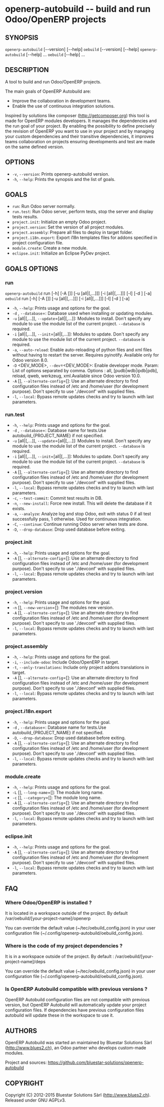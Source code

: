 openerp-autobuild -- build and run Odoo/OpenERP projects
========================================================

## SYNOPSIS

`openerp-autobuild` [--version] [--help]
`oebuild` [--version] [--help]
`openerp-autobuild` <goal> [--help]  ...
`oebuild` <goal> [--help]  ...

## DESCRIPTION

A tool to build and run Odoo/OpenERP projects.

The main goals of OpenERP Autobuild are:

* Improve the collaboration in development teams.
* Enable the use of continuous integration solutions.

Inspired by solutions like composer (http://getcomposer.org) this tool is made
for OpenERP modules developers. It manages the dependencies and the run goal
of your project. By enabling the possibility to define precisely the revision
of OpenERP you want to use in your project and by managing your custom
dependencies and their transitive dependencies, it improves teams
collaboration on projects ensuring developments and test are made
on the same defined version.

## OPTIONS

* `-v`, `--version`:
    Prints openerp-autobuild version.
* `-h`, `--help`:
    Prints the synopsis and the list of goals.

## GOALS

* `run`:
    Run Odoo server normally.
* `run.test`:
    Run Odoo server, perform tests, stop the server and
    display tests results.
* `project.init`:
    Initialize an empty Odoo project.
* `project.version`:
    Set the version of all project modules.
* `project.assembly`:
    Prepare all files to deploy in target folder.
* `project.i18n.export`:
    Export i18n templates files for addons specified in
    project configuration file.
* `module.create`:
    Create a new module.
* `eclipse.init`:
    Initialize an Eclipse PyDev project.

## GOALS OPTIONS

### run

`openerp-autobuild` run [-h] [-A [<path>]] [-u [all|<module1>[,<module2>…]]]
[-i [all|<module1>[,<module2>…]]] [-l] [-d <database>] [-a]
`oebuild` run [-h] [-A [<path>]] [-u [all|<module1>[,<module2>…]]]
[-i [all|<module1>[,<module2>…]]] [-l] [-d <database>] [-a]


* `-h`, `--help`:
    Prints usage and options for the goal.
* `-d` <database>, `--database`=<database>:
    Database used when installing or updating modules.
* `-u` [all|<module1>[,<module2>...]], `--update`=[all|<module1>[,<module2>...]]:
    Modules to install. Don't specify any module to use
    the module list of the current project. `--database` is
    required.
* `-i` [all|<module1>[,<module2>...]], `--init`=[all|<module1>[,<module2>...]]:
    Modules to update. Don't specify any module to use the
    module list of the current project. `--database` is
    required.
* `-a`, `--auto-reload`:
    Enable auto-reloading of python files and xml files
    without having to restart the server. Requires
    pyinotify. Available only for Odoo version 8.0.
* `-D` <DEV_MODE>, `--dev`=<DEV_MODE>:
    Enable developer mode. Param: List of options
    separated by comma. Options : all,
    [pudb|wdb|ipdb|pdb], reload, qweb, werkzeug,
    xml.Available since Odoo version 10.0.
* `-A` [<path>], `--alternate-config`=[<path>]:
    Use an alternate directory to find configuration files
    instead of /etc and /home/user (for development
    purpose). Don't specify <path> to use './devconf' with
    supplied files.
* `-l`, `--local`:
    Bypass remote updates checks and try to launch with
    last parameters.

### run.test

* `-h`, `--help`:
    Prints usage and options for the goal.
* `-d` <database>, `--database`=<database>:
    Database name for tests.Use autobuild_{PROJECT_NAME} if not specified.
* `-u` [all|<module1>[,<module2>...]], `--update`=[all|<module1>[,<module2>...]]:
    Modules to install. Don't specify any module to use
    the module list of the current project. `--database` is
    required.
* `-i` [all|<module1>[,<module2>...]], `--init`=[all|<module1>[,<module2>...]]:
    Modules to update. Don't specify any module to use the
    module list of the current project. `--database` is
    required.
* `-A` [<path>], `--alternate-config`=[<path>]:
    Use an alternate directory to find configuration files
    instead of /etc and /home/user (for development
    purpose). Don't specify <path> to use './devconf' with
    supplied files.
* `-l`, `--local`:
    Bypass remote updates checks and try to launch with
    last parameters.
* `-c`, `--test-commit`:
    Commit test results in DB.
* `-n`, `--new-install`:
     Force new install. This will delete the database if it exists.
* `-a`, `--analyze`:
    Analyze log and stop Odoo, exit with status 0 if all
    test successfully pass, 1 otherwise. Used for
    continuous integration.
* `-C`, `--continue`:
    Continue running Odoo server when tests are done.
* `-D`, `--drop-database`:
    Drop used database before exiting.

### project.init

* `-h`, `--help`:
    Prints usage and options for the goal.
* `-A` [<path>], `--alternate-config`=[<path>]:
    Use an alternate directory to find configuration files
    instead of /etc and /home/user (for development
    purpose). Don't specify <path> to use './devconf' with
    supplied files.
* `-l`, `--local`:
    Bypass remote updates checks and try to launch with
    last parameters.

### project.version

* `-h`, `--help`:
    Prints usage and options for the goal.
* `-n` [<version>], `--new-version`=[<version>]:
    The modules new version.
* `-A` [<path>], `--alternate-config`=[<path>]:
    Use an alternate directory to find configuration files
    instead of /etc and /home/user (for development
    purpose). Don't specify <path> to use './devconf' with
    supplied files.
* `-l`, `--local`:
    Bypass remote updates checks and try to launch with
    last parameters.

### project.assembly

* `-h`, `--help`:
    Prints usage and options for the goal.
* `-i`, `--include-odoo`:
    Include Odoo/OpenERP in target.
* `-t`, `--only-translations`:
    Include only project addons translations in target.
* `-A` [<path>], `--alternate-config`=[<path>]:
    Use an alternate directory to find configuration files
    instead of /etc and /home/user (for development
    purpose). Don't specify <path> to use './devconf' with
    supplied files.
* `-l`, `--local`:
    Bypass remote updates checks and try to launch with
    last parameters.

### project.i18n.export

* `-h`, `--help`:
    Prints usage and options for the goal.
* `-d` <database>, `--database`=<database>:
    Database name for tests.Use autobuild_{PROJECT_NAME} if not specified.
* `-D`, `--drop-database`:
    Drop used database before exiting.
* `-A` [<path>], `--alternate-config`=[<path>]:
    Use an alternate directory to find configuration files
    instead of /etc and /home/user (for development
    purpose). Don't specify <path> to use './devconf' with
    supplied files.
* `-l`, `--local`:
    Bypass remote updates checks and try to launch with
    last parameters.

### module.create

* `-h`, `--help`:
    Prints usage and options for the goal.
* `-L` [<long-name>], `--long-name`=[<long-name>]:
    The module long name.
* `-c` [<category>], `--category`=[<category>]:
    The module long name.
* `-A` [<path>], `--alternate-config`=[<path>]:
    Use an alternate directory to find configuration files
    instead of /etc and /home/user (for development
    purpose). Don't specify <path> to use './devconf' with
    supplied files.
* `-l`, `--local`:
    Bypass remote updates checks and try to launch with
    last parameters.

### eclipse.init

* `-h`, `--help`:
    Prints usage and options for the goal.
* `-A` [<path>], `--alternate-config`=[<path>]:
    Use an alternate directory to find configuration files
    instead of /etc and /home/user (for development
    purpose). Don't specify <path> to use './devconf' with
    supplied files.
* `-l`, `--local`:
    Bypass remote updates checks and try to launch with
    last parameters.

## FAQ

### Where Odoo/OpenERP is installed ?

It is located in a workspace outside of the project.
By default /var/oebuild/[your-project-name]/openerp

You can override the default value (~/tec/oebuild_config.json) in your
user configuration file (~/.config/openerp-autobuild/oebuild_config.json).

### Where is the code of my project dependencies ?

It is in a workspace outside of the project.
By default : /var/oebuild/[your-project-name]/deps

You can override the default value (~/tec/oebuild_config.json) in your
user configuration file (~/.config/openerp-autobuild/oebuild_config.json).

### Is OpenERP Autobuild compatible with previous versions ?

OpenERP Autobuild configuration files are not compatible with previous version,
but OpenERP Autobuild will automatically update your project configuration
files. If dependencies have previous configuration files autobuild will
update these in the workspace to use it.

## AUTHORS

OpenERP Autobuild was started an maintained by Bluestar Solutions Sàrl
(<http://www.blues2.ch>), an Odoo partner who develops custom-made modules.

Project and sources: <https://github.com/bluestar-solutions/openerp-autobuild>

## COPYRIGHT

Copyright (C) 2012-2015 Bluestar Solutions Sàrl (<http://www.blues2.ch>).
Released under GNU AGPLv3.




